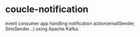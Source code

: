 # coucle-notification
event consumer app handling notification action(emailSender, SmsSender...) using Apache Kafka.
